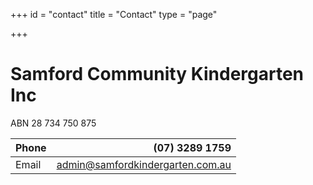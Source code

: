 +++
id = "contact"
title = "Contact"
type = "page"

+++
# Samford Community Kindergarten Inc
ABN 28 734 750 875

| Phone | (07) 3289 1759 |
|----------|-------------------------------------------------------------------------------:|
| Email |   admin@samfordkindergarten.com.au |
